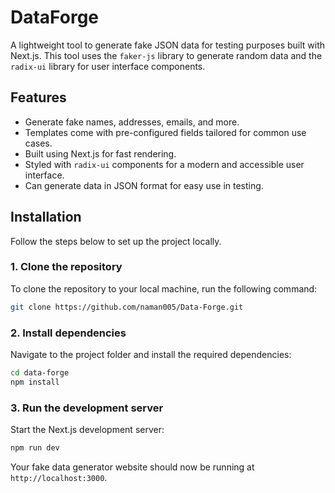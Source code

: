 # DataForge
A lightweight tool to generate fake JSON data for testing purposes built with Next.js. This tool uses the `faker-js` library to generate random data and the `radix-ui` library for user interface components.

## Features

- Generate fake names, addresses, emails, and more.
- Templates come with pre-configured fields tailored for common use cases.
- Built using Next.js for fast rendering.
- Styled with `radix-ui` components for a modern and accessible user interface.
- Can generate data in JSON format for easy use in testing.

## Installation

Follow the steps below to set up the project locally.

### 1. Clone the repository

To clone the repository to your local machine, run the following command:

```bash
git clone https://github.com/naman005/Data-Forge.git
```
### 2. Install dependencies

Navigate to the project folder and install the required dependencies:
```bash
cd data-forge
npm install
```
### 3. Run the development server

Start the Next.js development server:
```bash
npm run dev
```
Your fake data generator website should now be running at `http://localhost:3000`.
